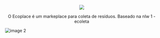 <div align="center">
<img src="https://user-images.githubusercontent.com/55901431/198856770-477fb8e5-76b0-49b2-9179-7e820e7c05a6.png" />
<p>O Ecoplace é um markeplace para coleta de resíduos. Baseado na nlw 1 - ecoleta</p>
</div>


![image 2](https://user-images.githubusercontent.com/55901431/198856802-b527cb3b-75f8-41cd-baff-e23d8364036a.png)
